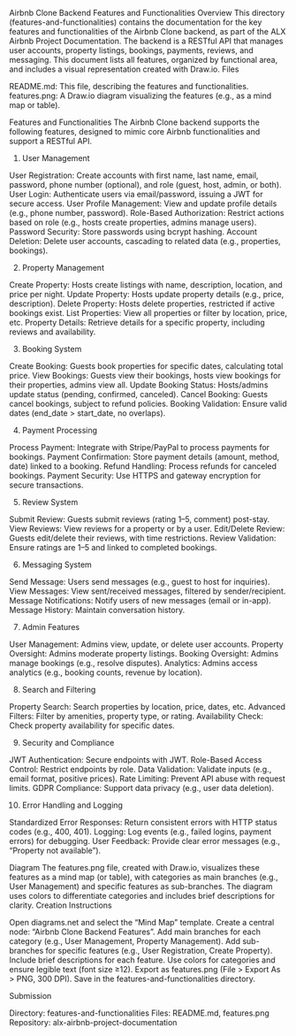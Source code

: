 Airbnb Clone Backend Features and Functionalities
Overview
This directory (features-and-functionalities) contains the documentation for the key features and functionalities of the Airbnb Clone backend, as part of the ALX Airbnb Project Documentation. The backend is a RESTful API that manages user accounts, property listings, bookings, payments, reviews, and messaging. This document lists all features, organized by functional area, and includes a visual representation created with Draw.io.
Files

README.md: This file, describing the features and functionalities.
features.png: A Draw.io diagram visualizing the features (e.g., as a mind map or table).

Features and Functionalities
The Airbnb Clone backend supports the following features, designed to mimic core Airbnb functionalities and support a RESTful API.
1. User Management

User Registration: Create accounts with first name, last name, email, password, phone number (optional), and role (guest, host, admin, or both).
User Login: Authenticate users via email/password, issuing a JWT for secure access.
User Profile Management: View and update profile details (e.g., phone number, password).
Role-Based Authorization: Restrict actions based on role (e.g., hosts create properties, admins manage users).
Password Security: Store passwords using bcrypt hashing.
Account Deletion: Delete user accounts, cascading to related data (e.g., properties, bookings).

2. Property Management

Create Property: Hosts create listings with name, description, location, and price per night.
Update Property: Hosts update property details (e.g., price, description).
Delete Property: Hosts delete properties, restricted if active bookings exist.
List Properties: View all properties or filter by location, price, etc.
Property Details: Retrieve details for a specific property, including reviews and availability.

3. Booking System

Create Booking: Guests book properties for specific dates, calculating total price.
View Bookings: Guests view their bookings, hosts view bookings for their properties, admins view all.
Update Booking Status: Hosts/admins update status (pending, confirmed, canceled).
Cancel Booking: Guests cancel bookings, subject to refund policies.
Booking Validation: Ensure valid dates (end_date > start_date, no overlaps).

4. Payment Processing

Process Payment: Integrate with Stripe/PayPal to process payments for bookings.
Payment Confirmation: Store payment details (amount, method, date) linked to a booking.
Refund Handling: Process refunds for canceled bookings.
Payment Security: Use HTTPS and gateway encryption for secure transactions.

5. Review System

Submit Review: Guests submit reviews (rating 1–5, comment) post-stay.
View Reviews: View reviews for a property or by a user.
Edit/Delete Review: Guests edit/delete their reviews, with time restrictions.
Review Validation: Ensure ratings are 1–5 and linked to completed bookings.

6. Messaging System

Send Message: Users send messages (e.g., guest to host for inquiries).
View Messages: View sent/received messages, filtered by sender/recipient.
Message Notifications: Notify users of new messages (email or in-app).
Message History: Maintain conversation history.

7. Admin Features

User Management: Admins view, update, or delete user accounts.
Property Oversight: Admins moderate property listings.
Booking Oversight: Admins manage bookings (e.g., resolve disputes).
Analytics: Admins access analytics (e.g., booking counts, revenue by location).

8. Search and Filtering

Property Search: Search properties by location, price, dates, etc.
Advanced Filters: Filter by amenities, property type, or rating.
Availability Check: Check property availability for specific dates.

9. Security and Compliance

JWT Authentication: Secure endpoints with JWT.
Role-Based Access Control: Restrict endpoints by role.
Data Validation: Validate inputs (e.g., email format, positive prices).
Rate Limiting: Prevent API abuse with request limits.
GDPR Compliance: Support data privacy (e.g., user data deletion).

10. Error Handling and Logging

Standardized Error Responses: Return consistent errors with HTTP status codes (e.g., 400, 401).
Logging: Log events (e.g., failed logins, payment errors) for debugging.
User Feedback: Provide clear error messages (e.g., “Property not available”).

Diagram
The features.png file, created with Draw.io, visualizes these features as a mind map (or table), with categories as main branches (e.g., User Management) and specific features as sub-branches. The diagram uses colors to differentiate categories and includes brief descriptions for clarity.
Creation Instructions

Open diagrams.net and select the “Mind Map” template.
Create a central node: “Airbnb Clone Backend Features”.
Add main branches for each category (e.g., User Management, Property Management).
Add sub-branches for specific features (e.g., User Registration, Create Property).
Include brief descriptions for each feature.
Use colors for categories and ensure legible text (font size ≥12).
Export as features.png (File > Export As > PNG, 300 DPI).
Save in the features-and-functionalities directory.

Submission

Directory: features-and-functionalities
Files: README.md, features.png
Repository: alx-airbnb-project-documentation
